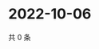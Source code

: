 # 2022-10-06

共 0 条

<!-- BEGIN WEIBO -->
<!-- 最后更新时间 Thu Oct 06 2022 13:34:56 GMT+0800 (China Standard Time) -->

<!-- END WEIBO -->
